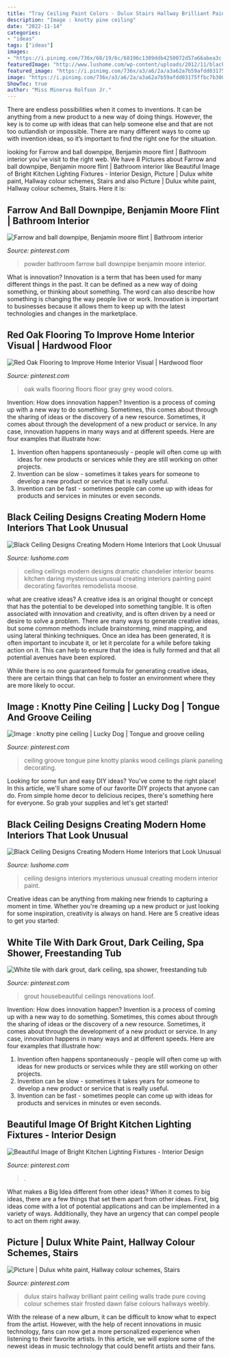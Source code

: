 ```yaml
---
title: "Tray Ceiling Paint Colors - Dulux Stairs Hallway Brilliant Paint Ceiling Walls Trade Pure Coving Colour Schemes Stair Frosted Dawn False Colours Hallways Weebly"
description: "Image : knotty pine ceiling"
date: "2022-11-14"
categories:
- "ideas"
tags: ["ideas"]
images:
- "https://i.pinimg.com/736x/68/19/6c/68196c1309ddb4250072d57a66abea3c.jpg"
featuredImage: "http://www.lushome.com/wp-content/uploads/2012/11/black-ceiling-designs-interior-paint-decorating-ideas-21.jpg"
featured_image: "https://i.pinimg.com/736x/a3/a6/2a/a3a62a7b59afdd03175ffbc7b300b66a.jpg"
image: "https://i.pinimg.com/736x/a3/a6/2a/a3a62a7b59afdd03175ffbc7b300b66a.jpg"
ShowToc: true
author: "Miss Minerva Rolfson Jr."
---
```



There are endless possibilities when it comes to inventions. It can be anything from a new product to a new way of doing things. However, the key is to come up with ideas that can help someone else and that are not too outlandish or impossible. There are many different ways to come up with invention ideas, so it’s important to find the right one for the situation.

	

		
looking for Farrow and ball downpipe, Benjamin moore flint | Bathroom interior you've visit to the right web. We have 8 Pictures about Farrow and ball downpipe, Benjamin moore flint | Bathroom interior like Beautiful Image of Bright Kitchen Lighting Fixtures - Interior Design, Picture | Dulux white paint, Hallway colour schemes, Stairs and also Picture | Dulux white paint, Hallway colour schemes, Stairs. Here it is:
		
    
## Farrow And Ball Downpipe, Benjamin Moore Flint | Bathroom Interior

<img loading=lazy src="https://i.pinimg.com/736x/a3/a6/2a/a3a62a7b59afdd03175ffbc7b300b66a.jpg" onerror="this.onerror=null;this.src='https://tse1.mm.bing.net/th?id=OIP.VM53JaHuAQXNudnSNecMGQHaLH&amp;pid=15.1';" alt="Farrow and ball downpipe, Benjamin moore flint | Bathroom interior">

_Source: pinterest.com_

>powder bathroom farrow ball downpipe benjamin moore interior. 

	

What is innovation?
Innovation is a term that has been used for many different things in the past. It can be defined as a new way of doing something, or thinking about something. The word can also describe how something is changing the way people live or work. Innovation is important to businesses because it allows them to keep up with the latest technologies and changes in the marketplace.

    
## Red Oak Flooring To Improve Home Interior Visual | Hardwood Floor

<img loading=lazy src="https://i.pinimg.com/736x/d8/77/68/d877683eb395afc8c186c973ec3c961c--grey-painted-walls-gray-walls.jpg" onerror="this.onerror=null;this.src='https://tse4.mm.bing.net/th?id=OIP.DcERlF1kH7oI9jLg7p3A1QHaHa&amp;pid=15.1';" alt="Red Oak Flooring to Improve Home Interior Visual | Hardwood floor">

_Source: pinterest.com_

>oak walls flooring floors floor gray grey wood colors. 

	

Invention: How does innovation happen?
Invention is a process of coming up with a new way to do something. Sometimes, this comes about through the sharing of ideas or the discovery of a new resource. Sometimes, it comes about through the development of a new product or service.
In any case, innovation happens in many ways and at different speeds. Here are four examples that illustrate how: 

1) Invention often happens spontaneously - people will often come up with ideas for new products or services while they are still working on other projects. 
2) Invention can be slow - sometimes it takes years for someone to develop a new product or service that is really useful. 
3) Invention can be fast - sometimes people can come up with ideas for products and services in minutes or even seconds.

    
## Black Ceiling Designs Creating Modern Home Interiors That Look Unusual

<img loading=lazy src="http://www.lushome.com/wp-content/uploads/2012/11/black-ceiling-designs-interior-paint-decorating-ideas-13.jpg" onerror="this.onerror=null;this.src='https://tse3.mm.bing.net/th?id=OIP.n_KkNN_MWLys1w4HU_gxNwAAAA&amp;pid=15.1';" alt="Black Ceiling Designs Creating Modern Home Interiors that Look Unusual">

_Source: lushome.com_

>ceiling ceilings modern designs dramatic chandelier interior beams kitchen daring mysterious unusual creating interiors painting paint decorating favorites remodelista moose. 

	

what are creative ideas?
A creative idea is an original thought or concept that has the potential to be developed into something tangible. It is often associated with innovation and creativity, and is often driven by a need or desire to solve a problem.
There are many ways to generate creative ideas, but some common methods include brainstorming, mind mapping, and using lateral thinking techniques. Once an idea has been generated, it is often important to incubate it, or let it percolate for a while before taking action on it. This can help to ensure that the idea is fully formed and that all potential avenues have been explored.

While there is no one guaranteed formula for generating creative ideas, there are certain things that can help to foster an environment where they are more likely to occur.

    
## Image : Knotty Pine Ceiling | Lucky Dog | Tongue And Groove Ceiling

<img loading=lazy src="https://i.pinimg.com/736x/ce/dc/aa/cedcaa9c24a8df0c70b7d6ecf10a71e9--pine-tongue-and-groove-ceiling-knotty-pine-ceiling.jpg" onerror="this.onerror=null;this.src='https://tse3.mm.bing.net/th?id=OIP.BJrBMTejorkF_Dlu0LmuggAAAA&amp;pid=15.1';" alt="Image : knotty pine ceiling | Lucky Dog | Tongue and groove ceiling">

_Source: pinterest.com_

>ceiling groove tongue pine knotty planks wood ceilings plank paneling decorating. 

	

Looking for some fun and easy DIY ideas? You've come to the right place! In this article, we'll share some of our favorite DIY projects that anyone can do. From simple home decor to delicious recipes, there's something here for everyone. So grab your supplies and let's get started!

    
## Black Ceiling Designs Creating Modern Home Interiors That Look Unusual

<img loading=lazy src="http://www.lushome.com/wp-content/uploads/2012/11/black-ceiling-designs-interior-paint-decorating-ideas-21.jpg" onerror="this.onerror=null;this.src='https://tse2.mm.bing.net/th?id=OIP.cJMwtBVkX75r_jhMr_5KiAAAAA&amp;pid=15.1';" alt="Black Ceiling Designs Creating Modern Home Interiors that Look Unusual">

_Source: lushome.com_

>ceiling designs interiors mysterious unusual creating modern interior paint. 

	

Creative ideas can be anything from making new friends to capturing a moment in time. Whether you're dreaming up a new product or just looking for some inspiration, creativity is always on hand. Here are 5 creative ideas to get you started: 

    
## White Tile With Dark Grout, Dark Ceiling, Spa Shower, Freestanding Tub

<img loading=lazy src="https://i.pinimg.com/736x/6c/e2/ac/6ce2ac99342e6779c0ff4beee7defdc0.jpg" onerror="this.onerror=null;this.src='https://tse2.mm.bing.net/th?id=OIP.12u9V81-gnvSUbLyREkGkgHaLH&amp;pid=15.1';" alt="White tile with dark grout, dark ceiling, spa shower, freestanding tub">

_Source: pinterest.com_

>grout housebeautiful ceilings renovations loof. 

	

Invention: How does innovation happen?
Invention is a process of coming up with a new way to do something. Sometimes, this comes about through the sharing of ideas or the discovery of a new resource. Sometimes, it comes about through the development of a new product or service.
In any case, innovation happens in many ways and at different speeds. Here are four examples that illustrate how: 

1) Invention often happens spontaneously - people will often come up with ideas for new products or services while they are still working on other projects. 
2) Invention can be slow - sometimes it takes years for someone to develop a new product or service that is really useful. 
3) Invention can be fast - sometimes people can come up with ideas for products and services in minutes or even seconds.

    
## Beautiful Image Of Bright Kitchen Lighting Fixtures - Interior Design

<img loading=lazy src="https://i.pinimg.com/736x/68/19/6c/68196c1309ddb4250072d57a66abea3c.jpg" onerror="this.onerror=null;this.src='https://tse2.mm.bing.net/th?id=OIP.tLfRQV2OIq8kLqeEDAzZ2AHaFz&amp;pid=15.1';" alt="Beautiful Image of Bright Kitchen Lighting Fixtures - Interior Design">

_Source: pinterest.com_

>. 

	

What makes a Big Idea different from other ideas?
When it comes to big ideas, there are a few things that set them apart from other ideas. First, big ideas come with a lot of potential applications and can be implemented in a variety of ways. Additionally, they have an urgency that can compel people to act on them right away.

    
## Picture | Dulux White Paint, Hallway Colour Schemes, Stairs

<img loading=lazy src="https://i.pinimg.com/736x/d9/5f/9c/d95f9c31d4cc5cd91c13cc90bc2d7f4c.jpg" onerror="this.onerror=null;this.src='https://tse4.mm.bing.net/th?id=OIP.DizMXi8kcxEAkbaQRUGoDgAAAA&amp;pid=15.1';" alt="Picture | Dulux white paint, Hallway colour schemes, Stairs">

_Source: pinterest.com_

>dulux stairs hallway brilliant paint ceiling walls trade pure coving colour schemes stair frosted dawn false colours hallways weebly. 

	

With the release of a new album, it can be difficult to know what to expect from the artist. However, with the help of recent innovations in music technology, fans can now get a more personalized experience when listening to their favorite artists. In this article, we will explore some of the newest ideas in music technology that could benefit artists and their fans.

